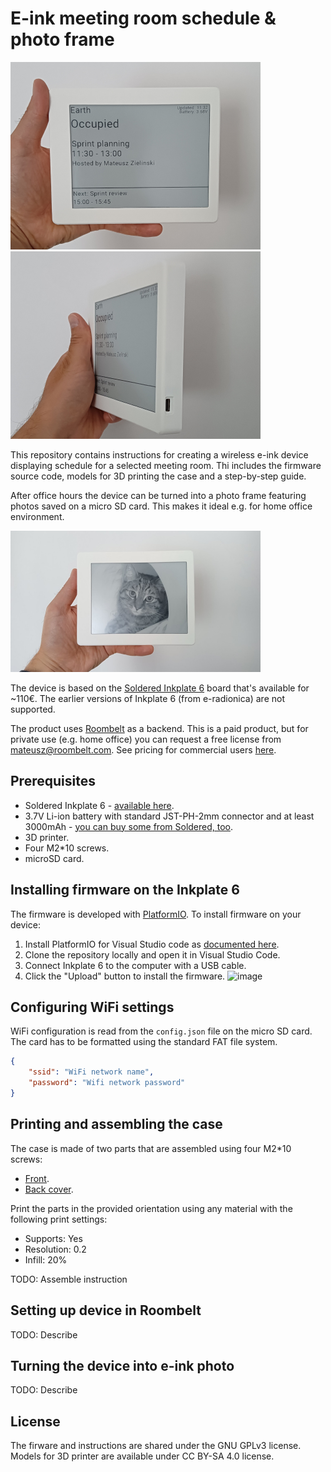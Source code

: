 # E-ink meeting room schedule & photo frame

<img src="img/device-front.jpg" width="400"> <img src="img/device-side.jpg" width="400">

This repository contains instructions for creating a wireless e-ink device displaying schedule for a selected meeting room. Thi includes the firmware source code, models for 3D printing the case and a step-by-step guide. 

After office hours the device can be turned into a photo frame featuring photos saved on a micro SD card. This makes it ideal e.g. for home office environment.

<img src="img/device-cat.jpg" width="400">

The device is based on the [Soldered Inkplate 6](https://soldered.com/product/soldered-inkplate-6-6-e-paper-board/) board that's available for ~110€. The earlier versions of Inkplate 6 (from e-radionica) are not supported.

The product uses [Roombelt](https://roombelt.com) as a backend. This is a paid product, but for private use (e.g. home office) you can request a free license from [mateusz@roombelt.com](mailto:mateusz@roombelt.com). See pricing for commercial users [here](https://roombelt.com/#pricing).

## Prerequisites

- Soldered Inkplate 6 - [available here](https://soldered.com/product/soldered-inkplate-6-6-e-paper-board/).
- 3.7V Li-ion battery with standard JST-PH-2mm connector and at least 3000mAh - [you can buy some from Soldered, too](https://soldered.com/categories/power-sources-batteries/batteries/lithium-batteries/).
- 3D printer.
- Four M2*10 screws.
- microSD card.

## Installing firmware on the Inkplate 6
The firmware is developed with [PlatformIO](https://platformio.org/). To install firmware on your device:

1. Install PlatformIO for Visual Studio code as [documented here](https://platformio.org/install/ide?install=vscode).
2. Clone the repository locally and open it in Visual Studio Code.
3. Connect Inkplate 6 to the computer with a USB cable.
4. Click the "Upload" button to install the firmware. ![image](https://docs.platformio.org/en/latest/_images/platformio-ide-vscode-build-project.png)

## Configuring WiFi settings
WiFi configuration is read from the `config.json` file on the micro SD card. 
The card has to be formatted using the standard FAT file system.

```json
{
    "ssid": "WiFi network name",
    "password": "Wifi network password"
}
```

## Printing and assembling the case

The case is made of two parts that are assembled using four M2*10 screws:
- [Front](models/front.stl).
- [Back cover](models/cover.stl).

Print the parts in the provided orientation using any material with the following print settings:
- Supports: Yes
- Resolution: 0.2
- Infill: 20%

TODO: Assemble instruction

## Setting up device in Roombelt
TODO: Describe

## Turning the device into e-ink photo 
TODO: Describe

## License
The firware and instructions are shared under the GNU GPLv3 license. Models for 3D printer are available under CC BY-SA 4.0 license.

